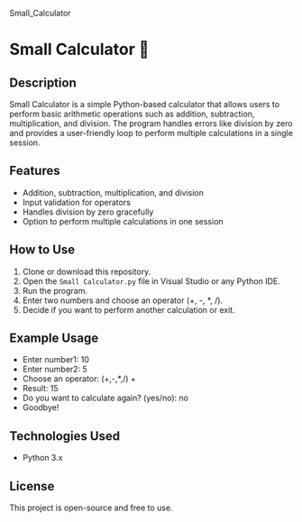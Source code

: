  Small_Calculator
 
# Small Calculator 🧮

## Description
Small Calculator is a simple Python-based calculator that allows users to perform basic arithmetic operations such as addition, subtraction, multiplication, and division. The program handles errors like division by zero and provides a user-friendly loop to perform multiple calculations in a single session.

## Features
- Addition, subtraction, multiplication, and division
- Input validation for operators
- Handles division by zero gracefully
- Option to perform multiple calculations in one session

## How to Use
1. Clone or download this repository.
2. Open the `Small Calculator.py` file in Visual Studio or any Python IDE.
3. Run the program.
4. Enter two numbers and choose an operator (+, -, *, /).
5. Decide if you want to perform another calculation or exit.

## Example Usage

- Enter number1: 10
- Enter number2: 5
- Choose an operator: (+,-,*,/) +
- Result: 15
- Do you want to calculate again? (yes/no): no
- Goodbye!


## Technologies Used
- Python 3.x

## License
This project is open-source and free to use.
